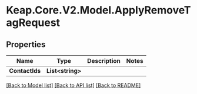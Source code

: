 # Keap.Core.V2.Model.ApplyRemoveTagRequest

## Properties

Name | Type | Description | Notes
------------ | ------------- | ------------- | -------------
**ContactIds** | **List&lt;string&gt;** |  | 

[[Back to Model list]](../README.md#documentation-for-models) [[Back to API list]](../README.md#documentation-for-api-endpoints) [[Back to README]](../README.md)

